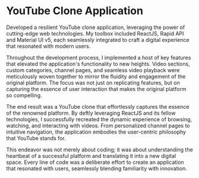 # YouTube Clone Application

Developed a resilient YouTube clone application, leveraging the power of cutting-edge web technologies. My toolbox included ReactJS, Rapid API and Material UI v5, each seamlessly integrated to craft a digital experience that resonated with modern users.

Throughout the development process, I implemented a host of key features that elevated the application's functionality to new heights. Video sections, custom categories, channel pages, and seamless video playback were meticulously woven together to mirror the fluidity and engagement of the original platform. The focus was not just on replicating features, but on capturing the essence of user interaction that makes the original platform so compelling.

The end result was a YouTube clone that effortlessly captures the essence of the renowned platform. By deftly leveraging ReactJS and its fellow technologies, I successfully recreated the dynamic experience of browsing, watching, and interacting with videos. From personalized channel pages to intuitive navigation, the application embodies the user-centric philosophy that YouTube stands for.

This endeavor was not merely about coding; it was about understanding the heartbeat of a successful platform and translating it into a new digital space. Every line of code was a deliberate effort to create an application that resonated with users, seamlessly blending familiarity with innovation.
